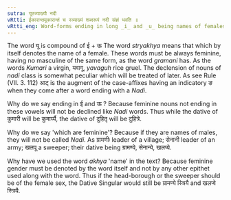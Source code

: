 ```yaml
---
sutra: यूस्त्र्याख्यौ नदी
vRtti: ईकारान्तमूकारान्तं च स्त्र्याख्यं शब्दरूपं नदी संज्ञं भवति ॥
vRtti_eng: Word-forms ending in long _i_ and _u_ being names of females are called _Nadi_.
---
```

The word यू is compound of ई + ऊ The word _stryakhya_ means that which by itself denotes the name of a female. These words must be always feminine, having no masculine of the same form, as the word _gramani_ has. As the words _Kumari_ a virgin, यवागू, _yavaguh_ rice gruel. The declension of nouns of _nadi_ class is somewhat peculiar which will be treated of later. As see Rule (VII. 3. 112) आट् is the augment of the case-affixes having an indicatory ङ when they come after a word ending with a _Nadi_.

Why do we say ending in ई and ऊ ? Because feminine nouns not ending in these vowels will not be declined like _Nadi_ words. Thus while the dative of कुमारी will be कुमार्य्यै, the dative of दुहितृ will be दुहित्रे.

Why do we say 'which are feminine'? Because if they are names of males, they will not be called _Nadi_. As ग्रामणीः leader of a village; सेनानी leader of an army; खलपू a sweeper; their dative being ग्रामण्ये, सेनान्ये, खलप्ये.

Why have we used the word _akhya_ 'name' in the text? Because feminine gender must be denoted by the word itself and not by any other epithet used along with the word. Thus if the head-borough or the sweeper should be of the female sex, the Dative Singular would still be ग्रामण्ये स्त्रियै and खलप्वे स्त्रियै.

